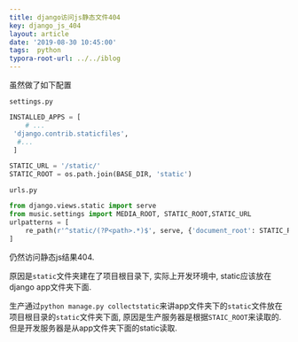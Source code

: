 ```yaml
---
title: django访问js静态文件404
key: django_js_404
layout: article
date: '2019-08-30 10:45:00'
tags:  python
typora-root-url: ../../iblog
---
```


虽然做了如下配置

`settings.py`

```python
INSTALLED_APPS = [
	# ...
 'django.contrib.staticfiles',
  #...
 ]

STATIC_URL = '/static/'
STATIC_ROOT = os.path.join(BASE_DIR, 'static')
```

`urls.py`

```python
from django.views.static import serve
from music.settings import MEDIA_ROOT, STATIC_ROOT,STATIC_URL
urlpatterns = [
    re_path(r'^static/(?P<path>.*)$', serve, {'document_root': STATIC_ROOT}),
]
```

仍然访问静态js结果404.

原因是`static`文件夹建在了项目根目录下, 实际上开发环境中, static应该放在django app文件夹下面. 

生产通过`python manage.py collectstatic`来讲app文件夹下的`static`文件放在项目根目录的`static`文件夹下面, 原因是生产服务器是根据`STAIC_ROOT`来读取的. 但是开发服务器是从app文件夹下面的static读取.
